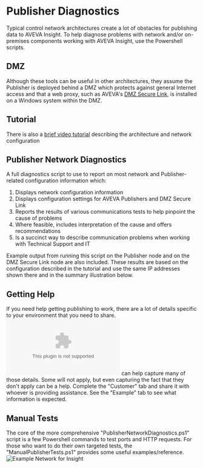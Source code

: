 Publisher Diagnostics
=====================

Typical control network architectures create a lot of obstacles for publishing data to AVEVA Insight. To help diagnose problems with network and/or on-premises components working with AVEVA Insight, use the Powershell scripts.

DMZ
---
Although these tools can be useful in other architectures, they assume the Publisher is deployed behind a DMZ which protects against general Internet access and that a web proxy, such as AVEVA's [DMZ Secure Link](https://insight.connect.aveva.com/Downloads/InsightPublisher/DMZSecureLink.zip "free DMZ Secure Link download"), is installed on a Windows system within the DMZ. 

Tutorial
--------
There is also a [brief video tutorial](https://www.aveva.com/en/perspectives/blog/insight-dmz-securelink "Watch") describing the architecture and network configuration

Publisher Network Diagnostics
-----------------------------

A full diagnostics script to use to report on most network and Publisher-related configuration information which:

1. Displays network configuration information
1. Displays configuration settings for AVEVA Publishers and DMZ Secure Link
1. Reports the results of various communications tests to help pinpoint the cause of problems
1. Where feasible, includes interpretation of the cause and offers recommendations
1. Is a succinct way to describe communication problems when working with Technical Support and IT

Example output from running this script on the Publisher node and on the DMZ Secure Link node are also included. These results are based on the configuration described in the tutorial and use the same IP addresses shown there and in the summary illustration below.

Getting Help
------------
If you need help getting publishing to work, there are a lot of details specific to your environment that you need to share. ![This worksheet](https://github.com/esmiddleton/Wonderware-Online-InSight/blob/master/Publishing/Insight%20Publishing%20Topology%20Worksheet.xlsx) can help capture many of those details. Some will not apply, but even capturing the fact that they don't apply can be a help. Complete the "Customer" tab and share it with whoever is providing assistance. See the "Example" tab to see what information is expected. 

Manual Tests
------------
The core of the more comprehensive "PublisherNetworkDiagnostics.ps1" script is a few Powershell commands to test ports and HTTP requests. For those who want to do their own targeted tests, the "ManualPublisherTests.ps1" provides some useful examples/reference.
![Example Network for Insight](https://user-images.githubusercontent.com/20399082/75187015-01cb3d00-56fe-11ea-8bb4-4c3a325bce2a.PNG)
